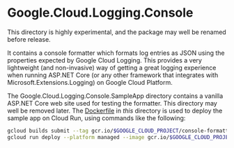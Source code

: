 # Google.Cloud.Logging.Console

This directory is highly experimental, and the package may well be
renamed before release.

It contains a console formatter which formats log entries as JSON
using the properties expected by Google Cloud Logging. This provides
a very lightweight (and non-invasive) way of getting a great logging
experience when running ASP.NET Core (or any other framework that
integrates with Microsoft.Extensions.Logging) on Google Cloud
Platform.

The Google.Cloud.Logging.Console.SampleApp directory contains a
vanilla ASP.NET Core web site used for testing the formatter. This
directory may well be removed later. The [Dockerfile](Dockerfile)
in *this* directory is used to deploy the sample app on Cloud Run,
using commands like the following:

```sh
gcloud builds submit --tag gcr.io/$GOOGLE_CLOUD_PROJECT/console-formatter
gcloud run deploy --platform managed --image gcr.io/$GOOGLE_CLOUD_PROJECT/console-formatter
```
